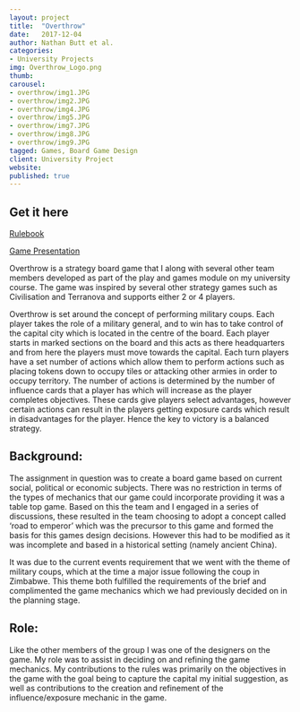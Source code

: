 ```yaml
---
layout: project
title:  "Overthrow"
date:   2017-12-04
author: Nathan Butt et al.
categories:
- University Projects
img: Overthrow_Logo.png
thumb:
carousel:
- overthrow/img1.JPG
- overthrow/img2.JPG
- overthrow/img4.JPG
- overthrow/img5.JPG
- overthrow/img7.JPG
- overthrow/img8.JPG
- overthrow/img9.JPG
tagged: Games, Board Game Design
client: University Project
website:
published: true
---
```


## Get it here
<a href="/assets/documents/overthrow/Rulebook.pdf">Rulebook</a>

<a href="/assets/documents/overthrow/Presentation.pptx">Game Presentation</a>


Overthrow is a strategy board game that I along with several other team members developed as part of the play and games module on my university course. The game was inspired by several other strategy games  such as Civilisation and Terranova and supports either 2 or 4 players.

Overthrow is set around the concept of performing military coups. Each player takes the role of a military general, and to win has to take control of the capital city which is located in the centre of the board. Each player starts in marked sections on the board and this acts as there headquarters and from here the players must move towards the capital. Each turn players have a set number of actions  which allow them to perform actions such as placing tokens down to occupy tiles or attacking other armies in order to occupy territory. The number of actions is determined by the number of influence cards that a player has which will increase as the player completes objectives. These cards give players select advantages, however certain actions can result in the players getting exposure cards which result in disadvantages for the player. Hence the key to victory is a balanced strategy.

## Background:
The assignment in question was to create a board game based on current social, political or economic subjects. There was no restriction in terms of the types of mechanics that our game could incorporate providing it was a table top game. Based on this the team and I engaged in a series of discussions, these resulted in the team choosing to adopt a concept called ‘road to emperor’ which was the precursor to this game and formed the basis for this games design decisions. However this had to be modified as it was incomplete and based in a historical setting (namely ancient China).

It was due to the current events requirement that we went with the theme of military coups, which at the time a major issue following the coup in Zimbabwe. This theme both fulfilled the requirements of the brief and complimented the game mechanics which we had previously decided on in the planning stage.

## Role:
Like the other members of the group I was one of the designers on the game. My role was to assist in deciding on and refining the game mechanics. My contributions to the rules was primarily on the objectives in the game with the goal being to capture the capital my initial suggestion, as well as contributions to the creation and refinement of the influence/exposure mechanic in the game.
